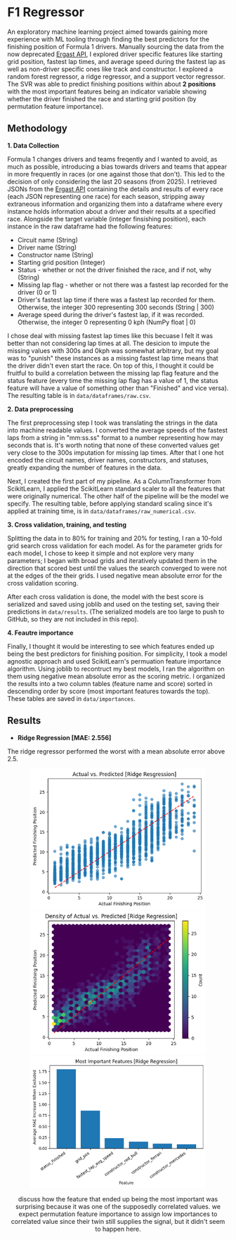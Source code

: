 # F1 Regressor

An exploratory machine learning project aimed towards gaining more experience with ML tooling through finding the best predictors for the finishing position of Formula 1 drivers. Manually sourcing the data from the now deprecated [Ergast API](https://ergast.com/mrd/), I explored driver specific features like starting grid position, fastest lap times, and average speed during the fastest lap as well as non-driver specific ones like track and constructor. I explored a random forest regressor, a ridge regressor, and a support vector regressor. The SVR was able to predict finishing positions within about **2 positions** with the most important features being an indicator variable showing whether the driver finished the race and starting grid position (by permutation feature importance).

## Methodology

**1. Data Collection**

Formula 1 changes drivers and teams freqently and I wanted to avoid, as much as possible, introducing a bias towards drivers and teams that appear in more frequently in races (or one against those that don't). This led to the decision of only considering the last 20 seasons (from 2025). I retrieved JSONs from the [Ergast API](https://ergast.com/mrd/) containing the details and results of every race (each JSON representing one race) for each season, stripping away extraneous information and organizing them into a dataframe where every instance holds information about a driver and their results at a specified race. Alongside the target variable (integer finsishing position), each instance in the raw dataframe had the following features:

 * Circuit name (String)
 * Driver name (String)
 * Constructor name (String)
 * Starting grid position (Integer)
 * Status - whether or not the driver finished the race, and if not, why (String)
 * Missing lap flag - whether or not there was a fastest lap recorded for the driver (0 or 1)
 * Driver's fastest lap time if there was a fastest lap recorded for them. Otherwise, the integer 300 representing 300 seconds (String | 300)
 * Average speed during the driver's fastest lap, if it was recorded. Otherwise, the integer 0 representing 0 kph (NumPy float | 0)

I chose deal with missing fastest lap times like this becuase I felt it was better than not considering lap times at all. The desicion to impute the missing values with 300s and 0kph was somewhat arbitrary, but my goal was to "punish" these instances as a missing fastest lap time means that the driver didn't even start the race. On top of this, I thought it could be fruitful to build a correlation between the missing lap flag feature and the status feature (every time the missing lap flag has a value of 1, the status feature will have a value of something other than "Finished" and vice versa). The resulting table is in `data/dataframes/raw.csv`.

**2. Data preprocessing**

The first preprocessing step I took was translating the strings in the data into machine readable values. I converted the average speeds of the fastest laps from a string in "mm:ss.ss" format to a number representing how may seconds that is. It's worth noting that none of these converted values get very close to the 300s imputation for missing lap times. After that I one hot encoded the circuit names, driver names, constructors, and statuses, greatly expanding the number of features in the data.

Next, I created the first part of my pipeline. As a ColumnTransformer from ScikitLearn, I applied the ScikitLearn standard scaler to all the features that were originally numerical. The other half of the pipeline will be the model we specify. The resulting table, before applying standard scaling since it's applied at training time, is in `data/dataframes/raw_numerical.csv`.

**3. Cross validation, training, and testing**

Splitting the data in to 80% for training and 20% for testing, I ran a 10-fold grid search cross validation for each model. As for the parameter grids for each model, I chose to keep it simple and not explore very many parameters; I began with broad grids and iteratively updated them in the direction that scored best until the values the search converged to were not at the edges of the their grids. I used negative mean absolute error for the cross validation scoring.

After each cross validation is done, the model with the best score is serialized and saved using joblib and used on the testing set, saving their predictions in `data/results`. (The serialized models are too large to push to GitHub, so they are not included in this repo).

**4. Feautre importance**

Finally, I thought it would be interesting to see which features ended up being the best predictors for finishing position. For simplicity, I took a model agnostic approach and used ScikitLearn's permuation feature importance algorithm. Using joblib to recontruct my best models, I ran the algorithm on them using negative mean absolute error as the scoring metric. I organized the results into a two column tables (feature name and score) sorted in descending order by score (most important features towards the top). These tables are saved in `data/importances`.

## Results

* **Ridge Regression [MAE: 2.556]**

The ridge regressor performed the worst with a mean absolute error above 2.5. 

<div align='center'>
    <img src='plots/ridge/AVP_scatter_ridge.png' alt='Actual vs. predicted scatter plot for the ridge regressor' width='400'>
    <img src='plots/ridge/AVP_hexbin_ridge.png' alt='Density plot of actual vs. predicted for the ridge regressor' width='400'>
<div>

<div align='center'>
    <img src='plots/ridge/features_ridge.png' alt='Most important features bar chart for the ridge regressor' width='400'>
</div>

discuss how the feature that ended up being the most important was surprising because it was one of the supposedly correlated values. we expect permutation feature importance to assign low importances to correlated value since their twin still supplies the signal, but it didn't seem to happen here.

